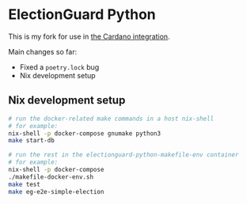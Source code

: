 # ElectionGuard Python

This is my fork for use in [the Cardano integration](https://github.com/jefdaj/electionguard-cardano).

Main changes so far:

- Fixed a `poetry.lock` bug
- Nix development setup

## Nix development setup

```bash
# run the docker-related make commands in a host nix-shell
# for example:
nix-shell -p docker-compose gnumake python3
make start-db
```

```bash
# run the rest in the electionguard-python-makefile-env container
# for example:
nix-shell -p docker-compose
./makefile-docker-env.sh
make test
make eg-e2e-simple-election
```
